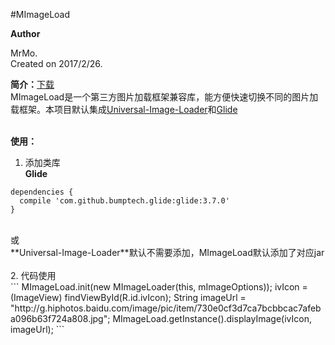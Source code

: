 #MImageLoad

**Author**

MrMo. <br/>
Created on 2017/2/26. 



**简介：**[下载](https://github.com/MrxMo/MImageLoad/raw/master/release/mimageloadlib-1.0_2017_02_26.aar)
<br/>
MImageLoad是一个第三方图片加载框架兼容库，能方便快速切换不同的图片加载框架。本项目默认集成[Universal-Image-Loader](https://github.com/nostra13/Android-Universal-Image-Loader)和[Glide](https://github.com/bumptech/glide)
<br/>
<br/>


**使用：** <br/>
1. 添加类库<br/>
**Glide**
```
dependencies {
  compile 'com.github.bumptech.glide:glide:3.7.0'
}
```
<br/>
或
<br/>
**Universal-Image-Loader**默认不需要添加，MImageLoad默认添加了对应jar
<br/>
<br/>
2. 代码使用<br/>
```
MImageLoad.init(new MImageLoader(this, mImageOptions));
        ivIcon = (ImageView) findViewById(R.id.ivIcon);
        String imageUrl = "http://g.hiphotos.baidu.com/image/pic/item/730e0cf3d7ca7bcbbcac7afeba096b63f724a808.jpg";
        MImageLoad.getInstance().displayImage(ivIcon, imageUrl);
```

